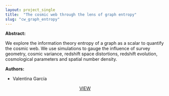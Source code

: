 ```yaml
---
layout: project_single
title:  "The cosmic web through the lens of graph entropy"
slug: "cw_graph_entropy"
---
```

**Abstract:**

We explore the information theory entropy of a graph as a scalar to quantify the cosmic web. We use simulations to gauge the influence of survey geometry, cosmic variance, redshift space distortions, redshift evolution, cosmological parameters and spatial number density.

**Authors:**

* Valentina García

<center>
  <a href="https://github.com/mvgarcia/Skeleton">VIEW</a>
</center>
